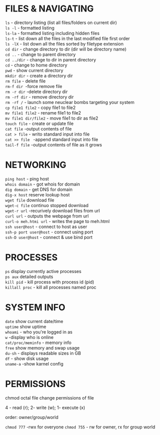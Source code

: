 # FILES & NAVIGATING

```ls``` - directory listing (list all files/folders on current dir) <br>
```ls -l``` - formatted listing <br>
```ls-la``` - formatted listing including hidden files  <br>
```ls-t```  - list down all the files in the last modified file first order  <br>
```ls -lX``` - list down all the files sorted by filetype extension <br>
```cd dir``` - change directory to dir (dir will be directory name) <br>
```cd ..``` - change to parent directory <br>
```cd ../dir``` - change to dir in parent directory <br>
```cd``` - change to home directory <br>
```pwd``` - show current directory <br>
```mkdir dir``` - create a directory dir <br>
```rm file``` - delete file <br>
```rm-f dir ```-force remove file <br>
```rm -r dir``` -delete directory dir <br>
```rm -rf dir``` - remove directory dir <br>
```rm -rf /``` - launch some neuclear bombs targeting your system <br>
```cp file1 file2``` - copy file1 to file2 <br>
```mv file1 file2``` - rename file1 to file2 <br>
```mv file1 dir/file2``` - move file1 to dir as file2 <br>
```touch file``` - create or update file <br>
```cat file``` -output contents of file <br>
```cat > file``` - writo standard input into file <br>
```cat >> file ``` -append standard input into file <br>
```tail-f file``` -output contents of file as it grows <br>


# NETWORKING

```ping host``` - ping host <br>
```whois domain``` - got whois for domain <br>
```dig domain``` - get DNS for domain  <br>
```dig-x host``` reserve lookup host <br>
```wget file``` download file <br>
```wget-c file``` continuo stopped download <br>
```wget-r url``` -recurively download files from url <br>
```curl url``` - outputs the webpage from url <br>
```curl-o meh.htmi url``` - writes the page to meh.html  <br>
```ssh user@host``` - connect to host as user <br>
```ssh-p port user@host``` - connect using port <br>
```ssh-D user@host``` - connect & use bind port <br>


# PROCESSES

```ps``` display currently active processes <br>
```ps aux``` detailed outputs  <br>
```kill pid``` - kill process with process id (pid)  <br>
```killall proc``` - kill all processes named proc <br>

# SYSTEM INFO

```date``` show current date/time <br>
```uptime``` show uptime <br>
```whoami``` - who you're logged in as <br>
```w``` -display who is online  <br>
```cat/proc/meminfo``` - memory info  <br>
```free``` show memory and swap usage  <br>
```du-sh``` - displays readable sizes in GB <br>
```df``` - show disk usage <br>
```uname-a``` -show karnel config <br>


# PERMISSIONS

chmod octal file change permissions of file

4 - read (r); 2- write (w); 1- execute (x)

order: owner/group/world

```chmod 777``` -rwx for overyone 
```chmod 755``` - rw for owner, rx for group world

